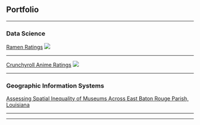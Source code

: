 ## Portfolio

---

### Data Science 

[Ramen Ratings](/sample_page)
<img src="images/dummy_thumbnail.jpg?raw=true"/>

---
[Crunchyroll Anime Ratings](/pdf/sample_presentation.pdf)
<img src="images/dummy_thumbnail.jpg?raw=true"/>


---

### Geographic Information Systems 

[Assessing Spatial Inequality of Museums Across East Baton Rouge Parish, Louisiana](http://example.com/)


---




---
<p style="font-size:11px">
